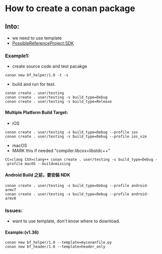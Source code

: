 # How to create a conan package

## Into:

- we need to use template
- [PossibleReferenceProject:SDK](https://github.com/TankerHQ/sdk-native)

### Example1:

- create source code and test pacakge

```
conan new bf_helper/1.0 -t -s
```

- build and run for test.

```
conan create . user/testing
conan create . user/testing -s build_type=Debug
conan create . user/testing -s build_type=Release
```

#### Multiple Platform Build Target:

- iOS

```
conan create . user/testing -s build_type=Debug --profile ios
conan create . user/testing -s build_type=Debug --profile ios_sim
```

- macOS
- MARK this if needed "compiler.libcxx=libstdc++"

```
CC=clang CXX=clang++ conan create . user/testing -s build_type=Debug --profile macOS --build=missing
```

#### Android Build 之前，要安裝 NDK

```
conan create . user/testing -s build_type=Debug --profile android-armv7
conan create . user/testing -s build_type=Debug --profile android-armv8
```

### Issues:

- want to use template, don't know where to download.

#### Example:(v1.36)

```
conan new bf_helper/1.0 --template=myconanfile.py
conan new bf_header/1.0 --template=header_only
```
